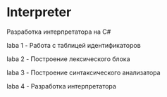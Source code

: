 # Interpreter
Разработка интерпретатора на C# 

laba 1 - Работа с таблицей идентификаторов

laba 2 - Построение лексического блока

laba 3 - Построение синтаксического анализатора

laba 4 - Разработка интерпретатора


